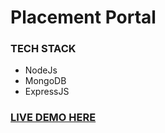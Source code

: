 # Placement Portal 


### TECH STACK
- NodeJs
- MongoDB
- ExpressJS


### [LIVE DEMO HERE](https://lit-fortress-61964.herokuapp.com/)

